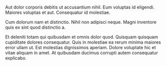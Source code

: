 Aut dolor corporis debitis ut accusantium nihil. Eum voluptas id eligendi. Maiores voluptas et aut. Consequatur id molestiae.
 Cum dolorum nam et distinctio. Nihil non adipisci neque. Magni inventore quis ex sint quod distinctio a.
 Et deleniti totam qui quibusdam et omnis dolor quod. Quisquam quisquam cupiditate dolores consequatur. Quis in molestiae ea rerum minima maiores error ullam ut. Est molestias dignissimos aperiam. Dolore voluptate hic et vitae aliquam in amet. At quibusdam ducimus corrupti autem consequatur explicabo.